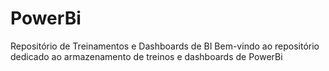 # PowerBi
Repositório de Treinamentos e Dashboards de BI
Bem-vindo ao repositório dedicado ao armazenamento de treinos e dashboards de PowerBi
